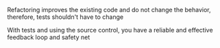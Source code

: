 Refactoring improves the existing code and do not change the behavior, therefore, tests shouldn't have to change

With tests and using the source control, you have a reliable and effective feedback loop and safety net
